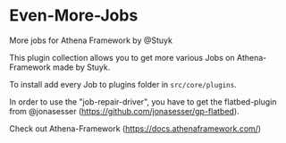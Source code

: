 # Even-More-Jobs
More jobs for Athena Framework by @Stuyk

This plugin collection allows you to get more various Jobs on Athena-Framework made by Stuyk.

To install add every Job to plugins folder in `src/core/plugins`.

In order to use the "job-repair-driver", you have to get the flatbed-plugin from @jonasesser (https://github.com/jonasesser/gp-flatbed).

Check out Athena-Framework (https://docs.athenaframework.com/)

